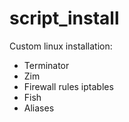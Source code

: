 # script_install
Custom linux installation:

- Terminator
- Zim
- Firewall rules iptables
- Fish
- Aliases
